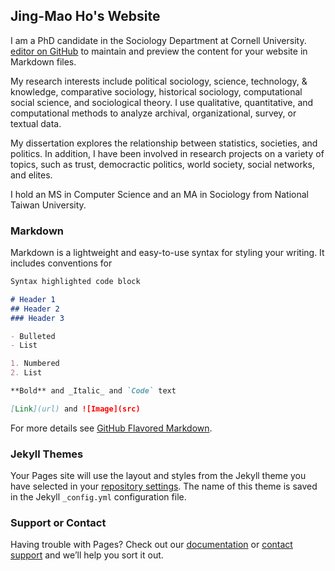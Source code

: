 ## Jing-Mao Ho's Website

I am a PhD candidate in the Sociology Department at Cornell University. [editor on GitHub](https://github.com/jingmaoho/jingmaoho.github.io/edit/master/index.md) to maintain and preview the content for your website in Markdown files.

My research interests include political sociology, science, technology, & knowledge, comparative sociology, historical sociology, computational social science, and sociological theory. I use qualitative, quantitative, and computational methods to analyze archival, organizational, survey, or textual data. 

My dissertation explores the relationship between statistics, societies, and politics. In addition, I have been involved in research projects on a variety of topics, such as trust, democractic politics, world society, social networks, and elites.

I hold an MS in Computer Science and an MA in Sociology from National Taiwan University. 


### Markdown

Markdown is a lightweight and easy-to-use syntax for styling your writing. It includes conventions for

```markdown
Syntax highlighted code block

# Header 1
## Header 2
### Header 3

- Bulleted
- List

1. Numbered
2. List

**Bold** and _Italic_ and `Code` text

[Link](url) and ![Image](src)
```

For more details see [GitHub Flavored Markdown](https://guides.github.com/features/mastering-markdown/).

### Jekyll Themes

Your Pages site will use the layout and styles from the Jekyll theme you have selected in your [repository settings](https://github.com/jingmaoho/jingmaoho.github.io/settings). The name of this theme is saved in the Jekyll `_config.yml` configuration file.

### Support or Contact

Having trouble with Pages? Check out our [documentation](https://help.github.com/categories/github-pages-basics/) or [contact support](https://github.com/contact) and we’ll help you sort it out.
